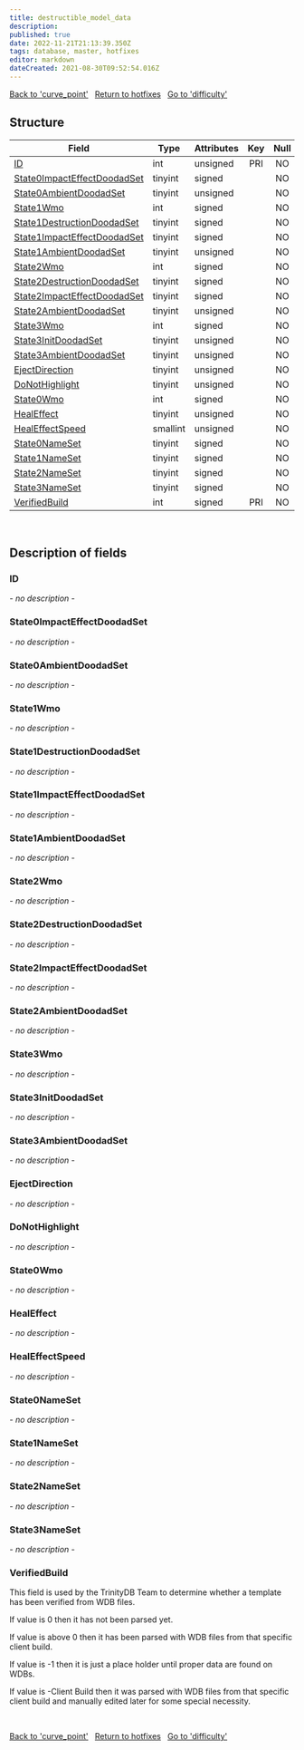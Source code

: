 ```yaml
---
title: destructible_model_data
description: 
published: true
date: 2022-11-21T21:13:39.350Z
tags: database, master, hotfixes
editor: markdown
dateCreated: 2021-08-30T09:52:54.016Z
---
```


<a href="https://trinitycore.info/en/database/master/hotfixes/curve_point" class="mt-5 v-btn v-btn--depressed v-btn--flat v-btn--outlined theme--light v-size--default darkblue--text text--lighten-3"><span class="v-btn__content"><i aria-hidden="true" class="v-icon notranslate v-icon--left mdi mdi-arrow-left theme--light"></i><span>Back to 'curve_point'</span></span></a>&nbsp;&nbsp;&nbsp;<a href="https://trinitycore.info/en/database/master/hotfixes/home" class="mt-5 v-btn v-btn--depressed v-btn--flat v-btn--outlined theme--light v-size--default darkblue--text text--lighten-3"><span class="v-btn__content"><i aria-hidden="true" class="v-icon notranslate v-icon--left mdi mdi-home-outline theme--light"></i><span>Return to hotfixes</span></span></a>&nbsp;&nbsp;&nbsp;<a href="https://trinitycore.info/en/database/master/hotfixes/difficulty" class="mt-5 v-btn v-btn--depressed v-btn--flat v-btn--outlined theme--light v-size--default darkblue--text text--lighten-3"><span class="v-btn__content"><span>Go to 'difficulty'</span><i aria-hidden="true" class="v-icon notranslate v-icon--right mdi mdi-arrow-right theme--light"></i></span></a>

## Structure

| Field | Type | Attributes | Key | Null | Default | Extra | Comment |
| --- | --- | --- | :---: | :---: | --- | --- | --- |
| [ID](#id-alt) | int | unsigned | PRI | NO | 0 |  |  |
| [State0ImpactEffectDoodadSet](#state0impacteffectdoodadset) | tinyint | signed |  | NO | 0 |  |  |
| [State0AmbientDoodadSet](#state0ambientdoodadset) | tinyint | unsigned |  | NO | 0 |  |  |
| [State1Wmo](#state1wmo) | int | signed |  | NO | 0 |  |  |
| [State1DestructionDoodadSet](#state1destructiondoodadset) | tinyint | signed |  | NO | 0 |  |  |
| [State1ImpactEffectDoodadSet](#state1impacteffectdoodadset) | tinyint | signed |  | NO | 0 |  |  |
| [State1AmbientDoodadSet](#state1ambientdoodadset) | tinyint | unsigned |  | NO | 0 |  |  |
| [State2Wmo](#state2wmo) | int | signed |  | NO | 0 |  |  |
| [State2DestructionDoodadSet](#state2destructiondoodadset) | tinyint | signed |  | NO | 0 |  |  |
| [State2ImpactEffectDoodadSet](#state2impacteffectdoodadset) | tinyint | signed |  | NO | 0 |  |  |
| [State2AmbientDoodadSet](#state2ambientdoodadset) | tinyint | unsigned |  | NO | 0 |  |  |
| [State3Wmo](#state3wmo) | int | signed |  | NO | 0 |  |  |
| [State3InitDoodadSet](#state3initdoodadset) | tinyint | unsigned |  | NO | 0 |  |  |
| [State3AmbientDoodadSet](#state3ambientdoodadset) | tinyint | unsigned |  | NO | 0 |  |  |
| [EjectDirection](#ejectdirection) | tinyint | unsigned |  | NO | 0 |  |  |
| [DoNotHighlight](#donothighlight) | tinyint | unsigned |  | NO | 0 |  |  |
| [State0Wmo](#state0wmo) | int | signed |  | NO | 0 |  |  |
| [HealEffect](#healeffect) | tinyint | unsigned |  | NO | 0 |  |  |
| [HealEffectSpeed](#healeffectspeed) | smallint | unsigned |  | NO | 0 |  |  |
| [State0NameSet](#state0nameset) | tinyint | signed |  | NO | 0 |  |  |
| [State1NameSet](#state1nameset) | tinyint | signed |  | NO | 0 |  |  |
| [State2NameSet](#state2nameset) | tinyint | signed |  | NO | 0 |  |  |
| [State3NameSet](#state3nameset) | tinyint | signed |  | NO | 0 |  |  |
| [VerifiedBuild](#verifiedbuild) | int | signed | PRI | NO | 0 |  |  |
&nbsp;
## Description of fields

### ID <!-- {#id-alt} -->
*- no description -*
&nbsp;

### State0ImpactEffectDoodadSet
*- no description -*
&nbsp;

### State0AmbientDoodadSet
*- no description -*
&nbsp;

### State1Wmo
*- no description -*
&nbsp;

### State1DestructionDoodadSet
*- no description -*
&nbsp;

### State1ImpactEffectDoodadSet
*- no description -*
&nbsp;

### State1AmbientDoodadSet
*- no description -*
&nbsp;

### State2Wmo
*- no description -*
&nbsp;

### State2DestructionDoodadSet
*- no description -*
&nbsp;

### State2ImpactEffectDoodadSet
*- no description -*
&nbsp;

### State2AmbientDoodadSet
*- no description -*
&nbsp;

### State3Wmo
*- no description -*
&nbsp;

### State3InitDoodadSet
*- no description -*
&nbsp;

### State3AmbientDoodadSet
*- no description -*
&nbsp;

### EjectDirection
*- no description -*
&nbsp;

### DoNotHighlight
*- no description -*
&nbsp;

### State0Wmo
*- no description -*
&nbsp;

### HealEffect
*- no description -*
&nbsp;

### HealEffectSpeed
*- no description -*
&nbsp;

### State0NameSet
*- no description -*
&nbsp;

### State1NameSet
*- no description -*
&nbsp;

### State2NameSet
*- no description -*
&nbsp;

### State3NameSet
*- no description -*
&nbsp;

### VerifiedBuild
This field is used by the TrinityDB Team to determine whether a template has been verified from WDB files.

If value is 0 then it has not been parsed yet.

If value is above 0 then it has been parsed with WDB files from that specific client build.

If value is -1 then it is just a place holder until proper data are found on WDBs.

If value is -Client Build then it was parsed with WDB files from that specific client build and manually edited later for some special necessity.

&nbsp;

<a href="https://trinitycore.info/en/database/master/hotfixes/curve_point" class="mt-5 v-btn v-btn--depressed v-btn--flat v-btn--outlined theme--light v-size--default darkblue--text text--lighten-3"><span class="v-btn__content"><i aria-hidden="true" class="v-icon notranslate v-icon--left mdi mdi-arrow-left theme--light"></i><span>Back to 'curve_point'</span></span></a>&nbsp;&nbsp;&nbsp;<a href="https://trinitycore.info/en/database/master/hotfixes/home" class="mt-5 v-btn v-btn--depressed v-btn--flat v-btn--outlined theme--light v-size--default darkblue--text text--lighten-3"><span class="v-btn__content"><i aria-hidden="true" class="v-icon notranslate v-icon--left mdi mdi-home-outline theme--light"></i><span>Return to hotfixes</span></span></a>&nbsp;&nbsp;&nbsp;<a href="https://trinitycore.info/en/database/master/hotfixes/difficulty" class="mt-5 v-btn v-btn--depressed v-btn--flat v-btn--outlined theme--light v-size--default darkblue--text text--lighten-3"><span class="v-btn__content"><span>Go to 'difficulty'</span><i aria-hidden="true" class="v-icon notranslate v-icon--right mdi mdi-arrow-right theme--light"></i></span></a>

